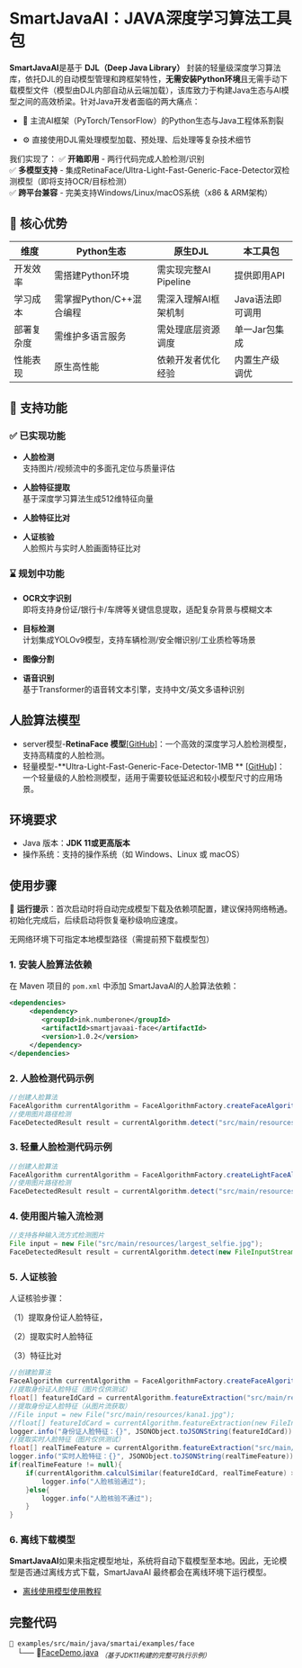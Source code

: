 # SmartJavaAI：JAVA深度学习算法工具包

**SmartJavaAI**是基于 **DJL（Deep Java Library）** 封装的轻量级深度学习算法库，依托DJL的自动模型管理和跨框架特性，**无需安装Python环境**且无需手动下载模型文件（模型由DJL内部自动从云端加载），该库致力于构建Java生态与AI模型之间的高效桥梁。针对Java开发者面临的两大痛点：

- 🐍 主流AI框架（PyTorch/TensorFlow）的Python生态与Java工程体系割裂

- ⚙️ 直接使用DJL需处理模型加载、预处理、后处理等复杂技术细节

我们实现了：
✅ **开箱即用** - 两行代码完成人脸检测/识别  
✅ **多模型支持** - 集成RetinaFace/Ultra-Light-Fast-Generic-Face-Detector双检测模型（即将支持OCR/目标检测）  
✅ **跨平台兼容** - 完美支持Windows/Linux/macOS系统（x86 & ARM架构）  

## 🌟 核心优势
| 维度        | Python生态           | 原生DJL          | 本工具包         |
|------------|---------------------|-----------------|----------------|
| 开发效率    | 需搭建Python环境     | 需实现完整AI Pipeline | 提供即用API    |
| 学习成本    | 需掌握Python/C++混合编程 | 需深入理解AI框架机制 | Java语法即可调用 |
| 部署复杂度  | 需维护多语言服务      | 需处理底层资源调度 | 单一Jar包集成   |
| 性能表现    | 原生高性能           | 依赖开发者优化经验 | 内置生产级调优  |

## 📌 支持功能

### ✅ 已实现功能

- **人脸检测**  
  支持图片/视频流中的多面孔定位与质量评估

- **人脸特征提取**  
  基于深度学习算法生成512维特征向量

- **人脸特征比对**  
  
- **人证核验**  
  人脸照片与实时人脸画面特征比对

### ⌛ 规划中功能

- **OCR文字识别**  
  即将支持身份证/银行卡/车牌等关键信息提取，适配复杂背景与模糊文本

- **目标检测**  
  计划集成YOLOv9模型，支持车辆检测/安全帽识别/工业质检等场景

- **图像分割**  
  
- **语音识别**  
  基于Transformer的语音转文本引擎，支持中文/英文多语种识别


## 人脸算法模型

- server模型-**RetinaFace 模型**[[GitHub]](https://github.com/deepinsight/insightface/tree/master/detection/retinaface)：一个高效的深度学习人脸检测模型，支持高精度的人脸检测。
- 轻量模型-**Ultra-Light-Fast-Generic-Face-Detector-1MB ** [[GitHub\]](https://github.com/Linzaer/Ultra-Light-Fast-Generic-Face-Detector-1MB)：一个轻量级的人脸检测模型，适用于需要较低延迟和较小模型尺寸的应用场景。

## 环境要求

- Java 版本：**JDK 11或更高版本**
- 操作系统：支持的操作系统（如 Windows、Linux 或 macOS）

## 使用步骤

📌 **运行提示**：首次启动时将自动完成模型下载及依赖项配置，建议保持网络畅通。初始化完成后，后续启动将恢复毫秒级响应速度。

无网络环境下可指定本地模型路径（需提前预下载模型包）

### 1. 安装人脸算法依赖

在 Maven 项目的 `pom.xml` 中添加 SmartJavaAI的人脸算法依赖：

```xml
<dependencies>
     <dependency>
        <groupId>ink.numberone</groupId>
        <artifactId>smartjavaai-face</artifactId>
        <version>1.0.2</version>
     </dependency>
</dependencies>
```

### 2. 人脸检测代码示例

```java
//创建人脸算法
FaceAlgorithm currentAlgorithm = FaceAlgorithmFactory.createFaceAlgorithm();
//使用图片路径检测
FaceDetectedResult result = currentAlgorithm.detect("src/main/resources/largest_selfie.jpg");
```

### 3. 轻量人脸检测代码示例

```java
//创建人脸算法
FaceAlgorithm currentAlgorithm = FaceAlgorithmFactory.createLightFaceAlgorithm();
//使用图片路径检测
FaceDetectedResult result = currentAlgorithm.detect("src/main/resources/largest_selfie.jpg");
```

### 4. 使用图片输入流检测

```java
//支持各种输入流方式检测图片
File input = new File("src/main/resources/largest_selfie.jpg");
FaceDetectedResult result = currentAlgorithm.detect(new FileInputStream(input));
```

### 5. 人证核验

人证核验步骤：

（1）提取身份证人脸特征，

（2）提取实时人脸特征

（3）特征比对

```java
//创建脸算法
FaceAlgorithm currentAlgorithm = FaceAlgorithmFactory.createFaceAlgorithm();
//提取身份证人脸特征（图片仅供测试）
float[] featureIdCard = currentAlgorithm.featureExtraction("src/main/resources/kana1.jpg");
//提取身份证人脸特征（从图片流获取）
//File input = new File("src/main/resources/kana1.jpg");
//float[] featureIdCard = currentAlgorithm.featureExtraction(new FileInputStream(input));
logger.info("身份证人脸特征：{}", JSONObject.toJSONString(featureIdCard));
//提取实时人脸特征（图片仅供测试）
float[] realTimeFeature = currentAlgorithm.featureExtraction("src/main/resources/kana2.jpg");
logger.info("实时人脸特征：{}", JSONObject.toJSONString(realTimeFeature));
if(realTimeFeature != null){
    if(currentAlgorithm.calculSimilar(featureIdCard, realTimeFeature) > 0.8){
        logger.info("人脸核验通过");
    }else{
        logger.info("人脸核验不通过");
    }
}
```

### 6. 离线下载模型

​	**SmartJavaAI**如果未指定模型地址，系统将自动下载模型至本地。因此，无论模型是否通过离线方式下载，SmartJavaAI 最终都会在离线环境下运行模型。

- [离线使用模型使用教程](example/face_offline.md)

## 完整代码

`📁 examples/src/main/java/smartai/examples/face`  
 └── 📄[FaceDemo.java](https://github.com/geekwenjie/SmartJavaAI/blob/master/examples/src/main/java/smartai/examples/face/FaceDemo.java)  <sub>*（基于JDK11构建的完整可执行示例）*</sub>
